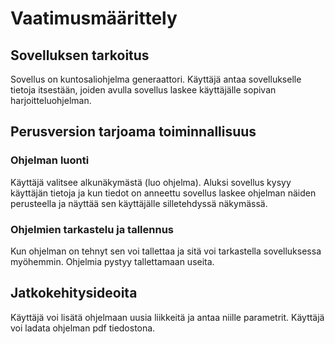 # Vaatimusmäärittely

## Sovelluksen tarkoitus
Sovellus on kuntosaliohjelma generaattori. Käyttäjä antaa sovellukselle tietoja itsestään,
joiden avulla sovellus laskee käyttäjälle sopivan harjoitteluohjelman.

## Perusversion tarjoama toiminnallisuus

### Ohjelman luonti
Käyttäjä valitsee alkunäkymästä (luo ohjelma). 
Aluksi sovellus kysyy käyttäjän tietoja ja kun
tiedot on anneettu sovellus laskee ohjelman näiden perusteella ja näyttää sen käyttäjälle
silletehdyssä näkymässä.

### Ohjelmien tarkastelu ja tallennus 
Kun ohjelman on tehnyt sen voi tallettaa ja sitä voi tarkastella sovelluksessa myöhemmin.
Ohjelmia pystyy tallettamaan useita.

## Jatkokehitysideoita
Käyttäjä voi lisätä ohjelmaan uusia liikkeitä ja antaa niille parametrit.
Käyttäjä voi ladata ohjelman pdf tiedostona.



